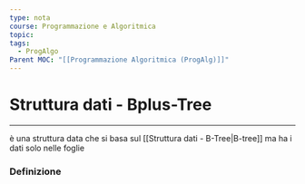 ```yaml
---
type: nota
course: Programmazione e Algoritmica
topic: 
tags:
  - ProgAlgo
Parent MOC: "[[Programmazione Algoritmica (ProgAlg)]]"
---
```


# Struttura dati - Bplus-Tree
---
è una struttura data che si basa sul [[Struttura dati - B-Tree|B-tree]] ma ha i dati solo nelle foglie


### Definizione